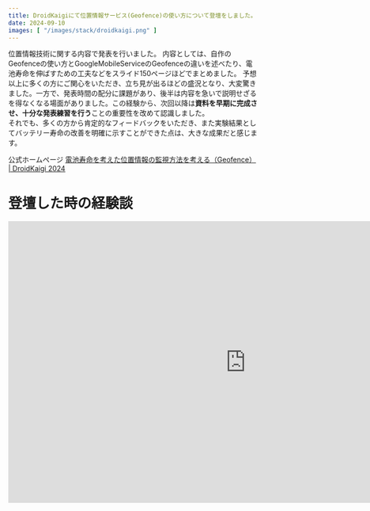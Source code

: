 ```yaml
---
title: DroidKaigiにて位置情報サービス(Geofence)の使い方について登壇をしました。
date: 2024-09-10
images: [ "/images/stack/droidkaigi.png" ]
---
```


位置情報技術に関する内容で発表を行いました。
内容としては、自作のGeofenceの使い方とGoogleMobileServiceのGeofenceの違いを述べたり、電池寿命を伸ばすための工夫などをスライド150ページほどでまとめました。
予想以上に多くの方にご関心をいただき、立ち見が出るほどの盛況となり、大変驚きました。一方で、発表時間の配分に課題があり、後半は内容を急いで説明せざるを得なくなる場面がありました。この経験から、次回以降は**資料を早期に完成させ、十分な発表練習を行う**ことの重要性を改めて認識しました。  
それでも、多くの方から肯定的なフィードバックをいただき、また実験結果としてバッテリー寿命の改善を明確に示すことができた点は、大きな成果だと感じます。

公式ホームページ
[電池寿命を考えた位置情報の監視方法を考える（Geofence） | DroidKaigi 2024](https://2024.droidkaigi.jp/timetable/689944/)

# 登壇した時の経験談
<iframe src="https://docs.google.com/presentation/d/e/2PACX-1vSp96aKTl3zYBc9CQoc4dywk3ZO-Sh0QOPVeLU90DM4bJZUS6mTATizqsfnkxqF-TnjQCYI6GWZQuXO/embed?start=false&loop=false&delayms=3000" frameborder="0" width="960" height="569" allowfullscreen="true" mozallowfullscreen="true" webkitallowfullscreen="true"></iframe>